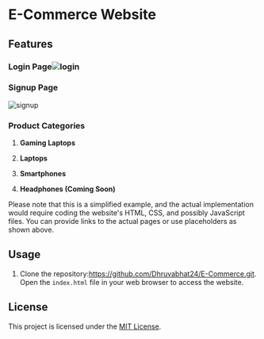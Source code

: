 # E-Commerce Website


## Features

### Login Page![login](https://github.com/Dhruvabhat24/E-Commerce/assets/122305929/7734eaa9-e98d-4f99-bb12-f884c16ca917)



### Signup Page


![signup](https://github.com/Dhruvabhat24/E-Commerce/assets/122305929/0f9ba136-053b-48ff-ab39-da42acd33333)

### Product Categories

1. **Gaming Laptops**

2. **Laptops**

3. **Smartphones**

4. **Headphones (Coming Soon)**

Please note that this is a simplified example, and the actual implementation would require coding the website's HTML, CSS, and possibly JavaScript files. You can provide links to the actual pages or use placeholders as shown above.

## Usage

1. Clone the repository:https://github.com/Dhruvabhat24/E-Commerce.git. Open the `index.html` file in your web browser to access the website.

## License

This project is licensed under the [MIT License](LICENSE).
